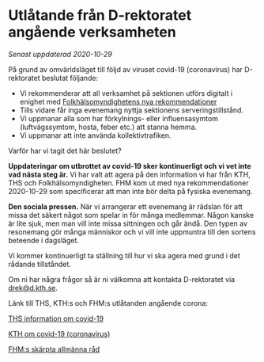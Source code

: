 # Utlåtande från D-rektoratet angående verksamheten

*Senast uppdaterad 2020-10-29*

På grund av omvärldsläget till följd av viruset covid-19 (coronavirus) har D-rektoratet beslutat följande:

* Vi rekommenderar att all verksamhet på sektionen utförs digitalt i enighet med [Folkhälsomyndighetens nya rekommendationer](https://www.folkhalsomyndigheten.se/nyheter-och-press/nyhetsarkiv/2020/oktober/beslut-om-skarpta-allmanna-rad-i-stockholms-lan-vastra-gotalands-lan-och-ostergotlands-lan/)
* Tills vidare får inga evenemang nyttja sektionens serveringstillstånd.
* Vi uppmanar alla som har förkylnings- eller influensasymtom (luftvägssymtom, hosta, feber etc.) att stanna hemma.
* Vi uppmanar att inte använda kollektivtrafiken.

Varför har vi tagit det här beslutet?

**Uppdateringar om utbrottet av covid-19 sker kontinuerligt och vi vet inte vad nästa steg är.** Vi har valt att agera på den information vi har från KTH, THS och Folkhälsomyndigheten. FHM kom ut med nya rekommendationer 2020-10-29 som specificerar att man inte bör delta på fysiska evenemang.

**Den sociala pressen.** När vi arrangerar ett evenemang är rädslan för att missa det säkert något som spelar in för många medlemmar. Någon kanske är lite sjuk, men man vill inte missa sittningen och går ändå. Den typen av resonemang gör många människor och vi vill inte uppmuntra till den sortens beteende i dagsläget.

Vi kommer kontinuerligt ta ställning till hur vi ska agera med grund i det rådande tillståndet.

Om ni har några frågor så är ni välkomna att kontakta D-rektoratet via [drek@d.kth.se](mailto:drek@d.kth.se).

Länk till THS, KTH:s och FHM:s utlåtanden angående corona:

[THS information om covid-19](https://ths.kth.se/sv/corona)

[KTH om covid-19 (coronavirus)](https://intra.kth.se/campus/sakerhet/kris/corona) 

[FHM:s skärpta allmänna råd](https://www.folkhalsomyndigheten.se/nyheter-och-press/nyhetsarkiv/2020/oktober/beslut-om-skarpta-allmanna-rad-i-stockholms-lan-vastra-gotalands-lan-och-ostergotlands-lan/)




